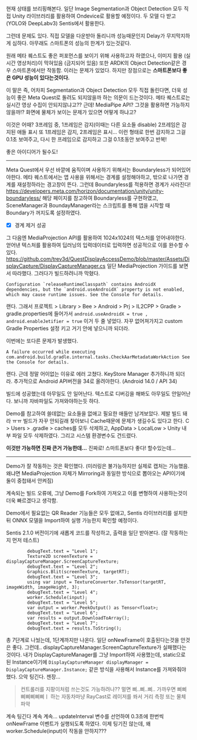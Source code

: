 현재 상태를 브리핑해본다.
일단 Image Segmentation과 Object Detection 모두 직접 Unity 라이브러리를 활용하여 Ondevice로 활용할 예정이다. 두 모델 다 받고 (YOLO와 DeepLabv3) Sentis에서 활용한다.

그런데 문제도 있다.
직접 모델을 다운받아 돌리니까 성능때문인지 Delay가 무지막지하게 심하다.
아무래도 스마트폰의 성능의 한계가 있는것같다.

원래 메타 퀘스트도 좋은 퍼포먼스를 보이기 위해 사용하고자 하였으나, 
이미지 활용 (실시간 영상처리)이 막혀있음 (금지되어 있음)
또한 ARDK의 Object Detection같은 경우 스마트폰에서만 작동함. 이러는 문제가 있었다.
하지만 장점으로는 **스마트폰보다 좋은 GPU 성능이 있다는것이다.**

이 말은 즉, 어차피 Segmentation과 Object Detection 모두 직접 돌린다면, 더욱 성능이 좋은 Meta Quest로 돌려도 되지않을까 하는 의문이 드는것이다.
메타 퀘스트로는 실시간 영상 수집이 안되지않냐고??
근데! MediaPipe API? 그것을 활용하면 가능하지 않을까!?
화면에 물체가 보이는 문제가 있으면 어떻게 하냐고?

이것은 어때? 3프레임 중, 1프레임은 감지(이때는 다른 요소들 disable) 2프레임은 감지된 애들 표시 또 1프레임은 감지, 2프레임은 표시... 이런 형태로 
한번 감지하고 그걸 0.1초 보여주고, 다시 한 프레임으로 감지하고 그걸 0.1초동안 보여주고 반복!

좋은 아이디어가 될수도!

--- 
Meta Quest에서 우선 바깥에 움직이며 사용하기 위해서는 Boundaryless가 되어있어야한다.
메타 퀘스트에서는 앱 사용을 위해서는 경계를 설정해야하고, 밖으로 나가면 경계를 재설정하라는 경고창이 뜬다. 그런데 Boundaryless를 적용하면 경계가 사라진다!
https://developers.meta.com/horizon/documentation/unity/unity-boundaryless/
해당 페이지를 참고하여 Boundaryless를 구현하였고, SceneManager과 BoundayManager라는 스크립트를 통해 앱을 시작할 때 Boundary가 꺼지도록 설정하였다.
- [x] 경계 제거 성공

그 다음엔 MediaProjection API를 활용하여 1024x1024의 텍스처를 얻어내야한다.
얻어낸 텍스처를 활용하여 딥러닝의 입력데이터로 입력하면 성공적으로 이를 완수할 수 있다.
https://github.com/trev3d/QuestDisplayAccessDemo/blob/master/Assets/DisplayCapture/DisplayCaptureManager.cs
일단 MediaProjection 가이드를 보면서 따라했다.
그러다가 빌드하려니까 막혔다. 
```
Configuration `releaseRuntimeClasspath` contains AndroidX dependencies, but the `android.useAndroidX` property is not enabled, which may cause runtime issues. See the Console for details.
```
랜다. 그래서 프로젝트 > Library > Bee > Android > Prj > IL2CPP > Gradle > gradle.properties에 들어가서 
`android.useAndroidX = true , android.enableJetifier = true` 이거 두 줄 넣었다. 
자꾸 없어져가지고 custom Gradle Properties 설정 키고 거기 안에 넣으니까 되더라.

이번에는 또다른 문제가 발생했다.
```
A failure occurred while executing com.android.build.gradle.internal.tasks.CheckAarMetadataWorkAction See the Console for details.
```
랜다. 근데 정말 어이없는 이유로 에러 고쳤다. KeyStore Manager 추가하니까 되더라.
추가적으로 Android API버전을 34로 올려야한다. (Android 14.0 / API 34)

빌드에 성공했는데 아무일도 안 일어난다. 텍스트로 디버깅을 해봐도 아무일도 안일어난다.
보니까 자바파일도 가져와야하는듯 하다.

Demo를 참고하여 쓸데없는 요소들을 없애고 필요한 애들만 남겨보았다. 제발 빌드 돼라 ㅠㅠ
빌드가 자꾸 안되길래 찾아보니 Cache때문에 문제가 생길수도 있다고 한다.
C > Users > .gradle > caches를 모두 삭제하고, AppData > LocalLow > Unity 내부 파일 모두 삭제하였다.
그리고 시스템 환경변수도 건드렸다. 

**이것만 가능하면 진짜 큰거 가능한데...**
진짜로!
스마트폰보다 좋다! 할수있는데...

---
Demo가 잘 작동하는 것은 확인했다. (미러링은 불가능하지만 실제로 캡처는 가능했음. 왜냐면 MediaProjection 자체가 Mirroring과 동일한 방식으로 뽑아오는 API이기에 둘이 중첩돼서 안켜짐)

계속되는 빌드 오류에, 그냥 Demo를 Fork하여 가져오고 이를 변형하여 사용하는것이 더욱 빠르겠다고 생각함.

Demo에서 필요없는 QR Reader 기능들은 모두 없애고, Sentis 라이브러리를 설치한뒤 ONNX 모델을 Import하여 실행 가능한지 확인할 예정이다.

Sentis 2.1.0 버전이기에 새롭게 코드를 작성하고, 출력을 일단 받아본다. (잘 작동하는지 먼저 테스트)

```
        debugText.text = "Level 1";
        Texture2D screenTexture = displayCaptureManager.ScreenCaptureTexture;
        debugText.text = "Level 2";
        Graphics.Blit(screenTexture, targetRT);
        debugText.text = "Level 3";
        using var input = TextureConverter.ToTensor(targetRT, imageWidth, imageHeight, 3);
        debugText.text = "Level 4";
        worker.Schedule(input);
        debugText.text = "Level 5";
        var output = worker.PeekOutput() as Tensor<float>;
        debugText.text = "Level 6";
        var results = output.DownloadToArray();
        debugText.text = "Level 7";
        debugText.text = results.ToString();
```
총 7단계로 나눴는데, 1단계까지만 나온다. 일단 onNewFrame이 호출된다는것을 안것은 좋다.
그런데.. displayCaptureManager.ScreenCaptureTexture가 실패했다는것이다.
내가 DisplayCaptureManager를 그냥 Import하여 사용했는데, static으로 된 Instance이기에 
`DisplayCaptureManager displayManager = DisplayCaptureManager.Instance;` 같은 방식을 사용해서 Instance를 가져와줘야 했다.
으악 팅긴다. 젠장...
> 컨트롤러를 지팡이처럼 쓰는것도 가능하려나?? 멀면 삐..삐..삐.. 가까우면 삐삐삐삐삐삐삐ㅣ 하는 자동차마냥 RayCast로 레이저를 쏴서 거리 측정 또는 물체 파악

계속 팅긴다 계속 계속...
updateInterval 변수를 선언하여 0.3초에 한번씩 onNewFrame 이벤트가 실행되도록 하였다.
이제 팅기진 않는데, 왜 worker.Schedule(input)이 작동을 안하지???
